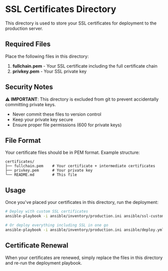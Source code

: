 # SSL Certificates Directory

This directory is used to store your SSL certificates for deployment to the production server.

## Required Files

Place the following files in this directory:

1. **fullchain.pem** - Your SSL certificate including the full certificate chain
2. **privkey.pem** - Your SSL private key

## Security Notes

⚠️ **IMPORTANT**: This directory is excluded from git to prevent accidentally committing private keys.

- Never commit these files to version control
- Keep your private key secure
- Ensure proper file permissions (600 for private keys)

## File Format

Your certificate files should be in PEM format. Example structure:

```
certificates/
├── fullchain.pem    # Your certificate + intermediate certificates
├── privkey.pem      # Your private key
└── README.md        # This file
```

## Usage

Once you've placed your certificates in this directory, run the deployment:

```bash
# Deploy with custom SSL certificates
ansible-playbook -i ansible/inventory/production.ini ansible/ssl-custom.yml

# Or deploy everything including SSL in one go
ansible-playbook -i ansible/inventory/production.ini ansible/deploy.yml --tags ssl
```

## Certificate Renewal

When your certificates are renewed, simply replace the files in this directory and re-run the deployment playbook.


